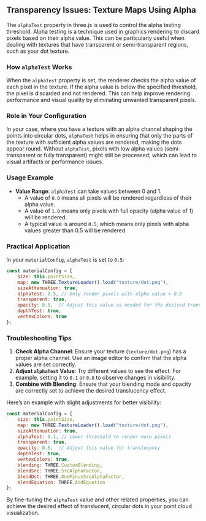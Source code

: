 ## Transparency Issues: Texture Maps Using Alpha

The `alphaTest` property in three.js is used to control the alpha testing threshold. Alpha testing is a technique used in graphics rendering to discard pixels based on their alpha value. This can be particularly useful when dealing with textures that have transparent or semi-transparent regions, such as your dot texture.

### How `alphaTest` Works

When the `alphaTest` property is set, the renderer checks the alpha value of each pixel in the texture. If the alpha value is below the specified threshold, the pixel is discarded and not rendered. This can help improve rendering performance and visual quality by eliminating unwanted transparent pixels.

### Role in Your Configuration

In your case, where you have a texture with an alpha channel shaping the points into circular dots, `alphaTest` helps in ensuring that only the parts of the texture with sufficient alpha values are rendered, making the dots appear round. Without `alphaTest`, pixels with low alpha values (semi-transparent or fully transparent) might still be processed, which can lead to visual artifacts or performance issues.

### Usage Example

- **Value Range**: `alphaTest` can take values between 0 and 1.
  - A value of `0.0` means all pixels will be rendered regardless of their alpha value.
  - A value of `1.0` means only pixels with full opacity (alpha value of 1) will be rendered.
  - A typical value is around `0.5`, which means only pixels with alpha values greater than 0.5 will be rendered.

### Practical Application

In your `materialConfig`, `alphaTest` is set to `0.5`:

```javascript
const materialConfig = {
    size: this.pointSize,
    map: new THREE.TextureLoader().load("texture/dot.png"),
    sizeAttenuation: true,
    alphaTest: 0.5, // Only render pixels with alpha value > 0.5
    transparent: true,
    opacity: 0.5,  // Adjust this value as needed for the desired translucency
    depthTest: true,
    vertexColors: true
};
```

### Troubleshooting Tips

1. **Check Alpha Channel**: Ensure your texture (`texture/dot.png`) has a proper alpha channel. Use an image editor to confirm that the alpha values are set correctly.
2. **Adjust `alphaTest` Value**: Try different values to see the effect. For example, setting it to `0.1` or `0.8` to observe changes in visibility.
3. **Combine with Blending**: Ensure that your blending mode and opacity are correctly set to achieve the desired translucency effect.

Here’s an example with slight adjustments for better visibility:

```javascript
const materialConfig = {
    size: this.pointSize,
    map: new THREE.TextureLoader().load("texture/dot.png"),
    sizeAttenuation: true,
    alphaTest: 0.1, // Lower threshold to render more pixels
    transparent: true,
    opacity: 0.5,  // Adjust this value for translucency
    depthTest: true,
    vertexColors: true,
    blending: THREE.CustomBlending,
    blendSrc: THREE.SrcAlphaFactor,
    blendDst: THREE.OneMinusSrcAlphaFactor,
    blendEquation: THREE.AddEquation
};
```

By fine-tuning the `alphaTest` value and other related properties, you can achieve the desired effect of translucent, circular dots in your point cloud visualization.
